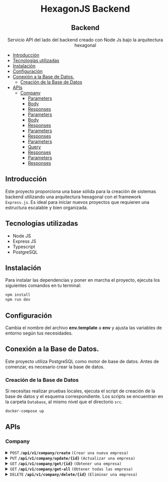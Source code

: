 <h1 align="center"><b>HexagonJS Backend</b>
<h2 align="center"><b>Backend</b></h2>

<p align="center">Servicio API del lado del backend creado con Node Js bajo la arquitectura hexagonal</p>

- [Introducción](#introducción)
- [Tecnologías utilizadas](#tecnologías-utilizadas)
- [Instalación](#instalación)
- [Configuración](#configuración)
- [Conexión a la Base de Datos.](#conexión-a-la-base-de-datos)
  - [Creación de la Base de Datos](#creación-de-la-base-de-datos)
- [APIs](#apis)
  - [Company](#company)
      - [Parameters](#parameters)
      - [Body](#body)
      - [Responses](#responses)
      - [Parameters](#parameters-1)
      - [Body](#body-1)
      - [Responses](#responses-1)
      - [Parameters](#parameters-2)
      - [Responses](#responses-2)
      - [Parameters](#parameters-3)
      - [Query](#query)
      - [Responses](#responses-3)
      - [Parameters](#parameters-4)
      - [Responses](#responses-4)

## Introducción

Este proyecto proporciona una base sólida para la creación de sistemas backend utilizando una arquitectura hexagonal con el framework `Express.js`. Es ideal para iniciar nuevos proyectos que requieren una estructura escalable y bien organizada.

## Tecnologías utilizadas

- Node JS
- Express JS
- Typescript
- PostgreSQL

## Instalación

Para instalar las dependencias y poner en marcha el proyecto, ejecuta los siguientes comandos en tu terminal:

```bash copy
npm install
npm run dev
```

## Configuración

Cambia el nombre del archivo **env.template** a **env** y ajusta las variables de entorno según tus necesidades.

## Conexión a la Base de Datos.

Este proyecto utiliza PostgreSQL como motor de base de datos. Antes de comenzar, es necesario crear la base de datos.

### Creación de la Base de Datos

Si necesitas realizar pruebas locales, ejecuta el script de creación de la base de datos y el esquema correspondiente. Los scripts se encuentran en la carpeta `Database`, al mismo nivel que el directorio `src`.

```bash
docker-compose up
```

## APIs

### Company

<details>
 <summary><code>POST</code> <code><b>/api/v1/company/create</b></code> <code>(Crear una nueva empresa)</code></summary>

##### Parameters

> None

##### Body

```ts
{
  social_reason: string,
  description: string,
  vision: string,
  mission: string,
  email: string,
  phone: string,
}
```

> None

##### Responses

> | http code | content-type       | response                                                                                                                                                               |
> | --------- | ------------------ | ---------------------------------------------------------------------------------------------------------------------------------------------------------------------- |
> | `201`     | `application/json` | `{ id: number; social_reason: string; description: string; vision: string; mission: string; email: string; phone: string; created_date: Date; record_status: string;}` |

</details>

<details>
 <summary><code>PUT</code> <code><b>/api/v1/company/update/{id}</b></code> <code>(Actualizar una empresa)</code></summary>

##### Parameters

> | name | type     | data type | description      |
> | ---- | -------- | --------- | ---------------- |
> | `id` | required | int       | ID de la empresa |

##### Body

```ts
{
  social_reason: string,
  description: string,
  vision: string,
  mission: string,
  email: string,
  phone: string,
}
```

##### Responses

> | http code | content-type       | response                                                                                                                                                              |
> | --------- | ------------------ | --------------------------------------------------------------------------------------------------------------------------------------------------------------------- |
> | `200`     | `application/json` | `{id: number; social_reason: string; description: string; vision: string; mission: string; email: string; phone: string; created_date: Date; record_status: string;}` |

</details>

<details>
 <summary><code>GET</code> <code><b>/api/v1/company/get/{id}</b></code> <code>(Obtener una empresa)</code></summary>

##### Parameters

> | name | type     | data type | description      |
> | ---- | -------- | --------- | ---------------- |
> | `id` | required | int       | ID de la empresa |

##### Responses

> | http code | content-type       | response                                                                                                                                                              |
> | --------- | ------------------ | --------------------------------------------------------------------------------------------------------------------------------------------------------------------- |
> | `200`     | `application/json` | `{id: number; social_reason: string; description: string; vision: string; mission: string; email: string; phone: string; created_date: Date; record_status: string;}` |

</details>

<details>
 <summary><code>GET</code> <code><b>/api/v1/company/get-all</b></code> <code>(Obtener todas las empresa)</code></summary>

##### Parameters

> None

##### Query

> | name     | type         | data type | description         |
> | -------- | ------------ | --------- | ------------------- |
> | `limit`  | not required | int       | limite de registros |
> | `offset` | not required | int       | registros a excluir |

##### Responses

> | http code | content-type       | response                                                                                                                                                                  |
> | --------- | ------------------ | ------------------------------------------------------------------------------------------------------------------------------------------------------------------------- |
> | `200`     | `application/json` | `[ {id: number; social_reason: string; description: string; vision: string; mission: string; email: string; phone: string; created_date: Date; record_status: string;} ]` |

</details>

<details>
 <summary><code>DELETE</code> <code><b>/api/v1/company/delete/{id}</b></code> <code>(Eliminar una empresa)</code></summary>

##### Parameters

> | name | type     | data type | description      |
> | ---- | -------- | --------- | ---------------- |
> | `id` | required | int       | ID de la empresa |

##### Responses

> | http code | content-type       | response                                                                                                                                                              |
> | --------- | ------------------ | --------------------------------------------------------------------------------------------------------------------------------------------------------------------- |
> | `200`     | `application/json` | `{id: number; social_reason: string; description: string; vision: string; mission: string; email: string; phone: string; created_date: Date; record_status: string;}` |

</details>
